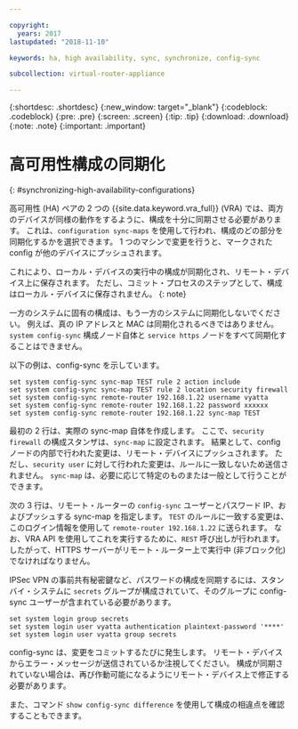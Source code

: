 ```yaml
---

copyright:
  years: 2017
lastupdated: "2018-11-10"

keywords: ha, high availability, sync, synchronize, config-sync

subcollection: virtual-router-appliance

---
```


{:shortdesc: .shortdesc}
{:new_window: target="_blank"}
{:codeblock: .codeblock}
{:pre: .pre}
{:screen: .screen}
{:tip: .tip}
{:download: .download}
{:note: .note}
{:important: .important}

# 高可用性構成の同期化
{: #synchronizing-high-availability-configurations}

高可用性 (HA) ペアの 2 つの {{site.data.keyword.vra_full}} (VRA) では、両方のデバイスが同様の動作をするように、構成を十分に同期させる必要があります。 これは、`configuration sync-maps` を使用して行われ、構成のどの部分を同期化するかを選択できます。 1 つのマシンで変更を行うと、マークされた config が他のデバイスにプッシュされます。

これにより、ローカル・デバイスの実行中の構成が同期化され、リモート・デバイス上に保存されます。 ただし、コミット・プロセスのステップとして、構成はローカル・デバイスに保存されません。
{: note}

一方のシステムに固有の構成は、もう一方のシステムに同期化しないでください。 例えば、真の IP アドレスと MAC は同期化されるべきではありません。 `system config-sync` 構成ノード自体と `service https` ノードをすべて同期化することはできません。

以下の例は、config-sync を示しています。

```
set system config-sync sync-map TEST rule 2 action include
set system config-sync sync-map TEST rule 2 location security firewall
set system config-sync remote-router 192.168.1.22 username vyatta
set system config-sync remote-router 192.168.1.22 password xxxxxx
set system config-sync remote-router 192.168.1.22 sync-map TEST
```

最初の 2 行は、実際の sync-map 自体を作成します。 ここで、`security firewall` の構成スタンザは、`sync-map` に設定されます。 結果として、config ノードの内部で行われた変更は、リモート・デバイスにプッシュされます。 ただし、`security user` に対して行われた変更は、ルールに一致しないため送信されません。 `sync-map` は、必要に応じて特定のものまたは一般として行うことができます。

次の 3 行は、リモート・ルーターの `config-sync` ユーザーとパスワード IP、およびプッシュする sync-map を指定します。 `TEST` のルールに一致する変更は、このログイン情報を使用して `remote-router 192.168.1.22` に送られます。 なお、VRA API を使用してこれを実行するために、`REST` 呼び出しが行われます。したがって、HTTPS サーバーがリモート・ルーター上で実行中 (非ブロック化) でなければなりません。

IPSec VPN の事前共有秘密鍵など、パスワードの構成を同期するには、スタンバイ・システムに `secrets` グループが構成されていて、そのグループに config-sync ユーザーが含まれている必要があります。

```
set system login group secrets
set system login user vyatta authentication plaintext-password '****'
set system login user vyatta group secrets
```

config-sync は、変更をコミットするたびに発生します。 リモート・デバイスからエラー・メッセージが送信されているか注視してください。 構成が同期されていない場合は、再び作動可能になるようにリモート・デバイス上で修正する必要があります。

また、コマンド `show config-sync difference` を使用して構成の相違点を確認することもできます。
